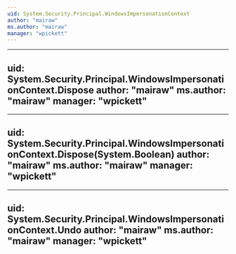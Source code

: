 ```yaml
---
uid: System.Security.Principal.WindowsImpersonationContext
author: "mairaw"
ms.author: "mairaw"
manager: "wpickett"
---
```


---
uid: System.Security.Principal.WindowsImpersonationContext.Dispose
author: "mairaw"
ms.author: "mairaw"
manager: "wpickett"
---

---
uid: System.Security.Principal.WindowsImpersonationContext.Dispose(System.Boolean)
author: "mairaw"
ms.author: "mairaw"
manager: "wpickett"
---

---
uid: System.Security.Principal.WindowsImpersonationContext.Undo
author: "mairaw"
ms.author: "mairaw"
manager: "wpickett"
---
